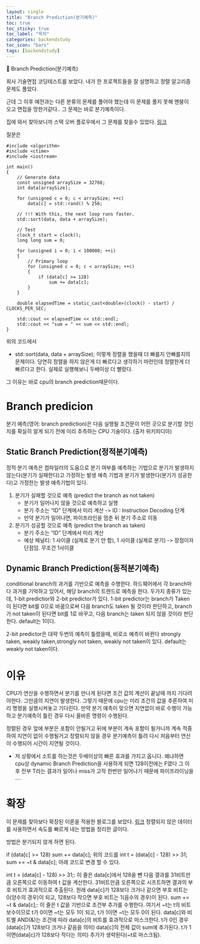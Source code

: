 ```yaml
---
layout: single
title: "Branch Prediction(분기예측)"
toc: true
toc_sticky: true
toc_label: "목차"
categories: backendstudy
toc_icon: "bars"
tags: [backendstudy]
---
```

📘 Branch Prediction(분기예측)

회사 기술면접 코딩테스트를 보았다.
내가 한 프로젝트들을 잘 설명하고 정렬 알고리즘 문제도 풀었다.

근데 그 이후 예전과는 다른 분류의 문제를 풀어야 했는데 이 문제를 풀지 못해 멘붕이 오고 면접을 망한거같다..
그 문제는 바로 분기예측이다.

집에 와서 찾아보니까 스택 오버 플로우에서 그 문제를 찾을수 있었다.
[링크](https://stackoverflow.com/questions/11227809/why-is-processing-a-sorted-array-faster-than-processing-an-unsorted-array)

질문은

``` 
#include <algorithm>
#include <ctime>
#include <iostream>

int main()
{
    // Generate data
    const unsigned arraySize = 32768;
    int data[arraySize];

    for (unsigned c = 0; c < arraySize; ++c)
        data[c] = std::rand() % 256;

    // !!! With this, the next loop runs faster.
    std::sort(data, data + arraySize);

    // Test
    clock_t start = clock();
    long long sum = 0;

    for (unsigned i = 0; i < 100000; ++i)
    {
        // Primary loop
        for (unsigned c = 0; c < arraySize; ++c)
        {
            if (data[c] >= 128)
                sum += data[c];
        }
    }

    double elapsedTime = static_cast<double>(clock() - start) / CLOCKS_PER_SEC;

    std::cout << elapsedTime << std::endl;
    std::cout << "sum = " << sum << std::endl;
}
``` 
위의 코드에서 
- std::sort(data, data + arraySize);
이렇게 정렬을 했을때 더 빠를지 안빠를지의 문제이다.
당연히 정렬을 하지 않은게 더 빠르다고 생각하기 마련인데 정렬한게 더 빠르다고 한다.
실제로 실행해보니 두배이상 더 빨랐다.

그 이유는 바로 cpu의 branch prediction때문이다.

# Branch predicion
분기 예측(영어: branch prediction)은 다음 실행될 조건문이 어떤 곳으로 분기할 것인지를 확실히 알게 되기 전에 
미리 추측하는 CPU 기술이다. (출저 위키피디아)

## Static Branch Prediction(정적분기예측)

정적 분기 예측은 컴파일러의 도움으로 분기 여부를 예측하는 기법으로 분기가 발생하지 않는다(분기가 실패한다)고 가정하는 발생 예측 기법과 분기가 발생한다(분기가 성공한다)고 가정한는 발생 얘측기법이 있다.
1. 분기가 실패할 것으로 예측 (predict the branch as not taken)
    - 분기가 일어나지 않을 것으로 예측하고 실행
    - 분기 주소는 “ID” 단계에서 미리 계산 -> ID : Instruction Decoding 단계
    - 만약 분기가 일어나면, 파이프라인을 멈춘 뒤 분기 주소로 이동
2. 분기가 성공할 것으로 예측 (predict the branch as taken)
    - 분기 주소는 “ID” 단계에서 미리 계산
    - 예상 페널티: 1 사이클 (실제로 분기 안 함), 1 사이클 (실제로 분기) -> 장점이자 단점임. 무조건 1사이클

## Dynamic Branch Prediction(동적분기예측)
conditional branch의 과거를 기반으로 예측을 수행한다.
하드웨어에서 각 branch마다 과거를 기억하고 있어서, 해당 branch의 트렌드로 예측을 한다.
두가지 종류가 있는데, 1-bit predictior와 2-bit predictor가 있다.
1-bit predictor는 branch가 Taken이 된다면 bit를 0으로 바꿈으로써 다음 branch도 taken 될 것이라 판단하고, branch가 not taken이 된다면 bit를 1로 바꾸고, 다음 branch는 taken 되지 않을 것이라 판단한다.
default는 1이다.

2-bit predictor은 대략 두번의 예측이 틀렸을때, 비로소 예측이 바뀐다
strongly taken, weakly taken,strongly not taken, weakly not taken이 있다.
default는 weakly not taken이다.


# 이유
CPU가 연산을 수행하면서 분기를 만나게 된다면 조건 값의 계산이 끝날때 까지 기다려야한다. 그만큼의 지연이 발생한다.
그렇기 때문에 cpu는 미리 조건의 값을 추론하여 미리 명령을 실행시켜놓고 기다린다.
만약 분기 얘측이 맞으면 지연없이 바로 수행이 가능하고 분기얘측이 틀린 경우 다시 올바른 명령이 수행된다.

정렬된 경우 앞에 부분은 포함이 안될거고 뒤에 부분이 계속 포함이 될거니까 계속 적중하여 지연이 없이 수행될거고
정렬되지 않을 경우 분기예측이 틀려 다시 처음부터 연산이 수행되어 시간이 지연될 것이다. 


- 저 상황에서 소트를 하는것은 두배이상의 빠른 효과를 가지고 옵니다. 왜냐하면 cpu상 dynamic Branch Prediction을 사용하게 되면 128이전에는 F였다 그 이후 전부 T라는 결과가 일어나 miss가 고작 한번만 일어나기 때문에 파이프라이닝을 ....

# 확장
이 문제를 찾아보다 확장된 이론을 적용한 블로그를 보았다.
[링크](https://jissi.tistory.com/20)
정렬되지 않은 데이터를 사용하면서 속도를 빠르게 내는 방법을 정리한 글이다.

방법은 분기되지 않게 하면 된다.

if (data[c] >= 128)
    sum += data[c];
위의 코드를
int t = (data[c] - 128) >> 31;
sum += ~t & data[c];
아래 코드로 변경 할 수 있다.

int t = (data[c] - 128) >> 31;: 이 줄은 data[c]에서 128을 뺀 다음 결과를 31비트만큼 오른쪽으로 이동하여 t 값을 계산한다. 31비트만큼 오른쪽으로 시프트하면 결과의 부호 비트가 효과적으로 추출된다. 원래 data[c]가 128보다 크거나 같으면 부호 비트는 0(양수의 경우)이 되고, 128보다 작으면 부호 비트는 1(음수의 경우)이 된다.
sum += ~t & data[c];: 이 줄은 t 값을 기반으로 조건부 추가를 수행한다. 여기서 ~t는 t의 비트 보수이므로 t가 0이면 ~t는 모두 1이 되고, t가 1이면 ~t는 모두 0이 된다. data[c]와 비트별 AND(&)는 조건에 따라 data[c]의 비트를 효과적으로 마스크한다. t가 0인 경우(data[c]가 128보다 크거나 같음을 의미) data[c]의 전체 값이 sum에 추가된다. t가 1이면(data[c]가 128보다 작다는 의미) 추가가 생략된다(~t로 마스크됨).